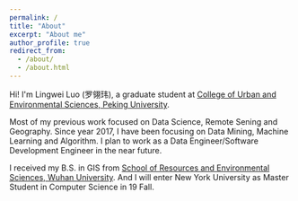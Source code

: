 ```yaml
---
permalink: /
title: "About"
excerpt: "About me"
author_profile: true
redirect_from: 
  - /about/
  - /about.html
---
```


Hi! I'm Lingwei Luo (罗翎玮), a graduate student at [College of Urban and Environmental Sciences, Peking University](http://www.ues.pku.edu.cn/english/).

Most of my previous work focused on Data Science, Remote Sening and Geography. Since year 2017, I have been focusing on Data Mining, Machine Learning and Algorithm. I plan to work as a Data Engineer/Software Development Engineer in the near future.

I received my B.S. in GIS from [School of Resources and Environmental Sciences, Wuhan University](http://sres.whu.edu.cn/English/Home.htm). And I will enter New York University as Master Student in Computer Science in 19 Fall.